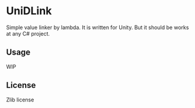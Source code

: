 UniDLink
========

Simple value linker by lambda. It is written for Unity. But it should be works at any C# project.

## Usage

WIP

## License

Zlib license
